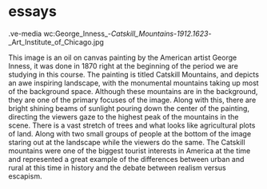 # essays
.ve-media wc:George_Inness_-_Catskill_Mountains_-_1912.1623_-_Art_Institute_of_Chicago.jpg 

This image is an oil on canvas painting by the American artist George Inness, it was done in 1870 right at the beginning of the period we are studying in this course. The painting is titled Catskill Mountains, and depicts an awe inspiring landscape, with the monumental mountains taking up most of the background space. Although these mountains are in the background, they are one of the primary focuses of the image. Along with this, there are bright shining beams of sunlight pouring down the center of the painting, directing the viewers gaze to the highest peak of the mountains in the scene. There is a vast stretch of trees and what looks like agricultural plots of land. Along with two small groups of people at the bottom of the image staring out at the landscape while the viewers do the same. The Catskill mountains were one of the biggest tourist interests in America at the time and represented a great example of the differences between urban and rural at this time in history and the debate between realism versus escapism. 